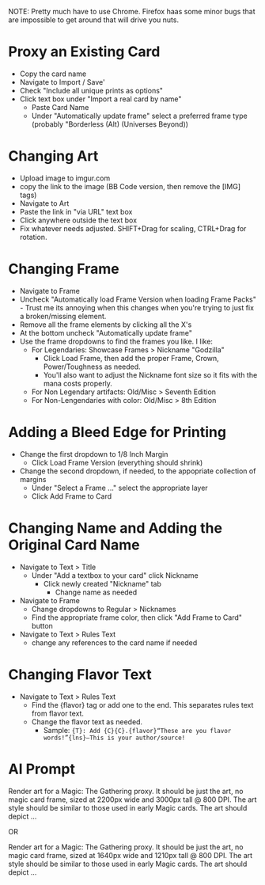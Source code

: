NOTE: Pretty much have to use Chrome. Firefox haas some minor bugs that are impossible to get around that will drive you nuts.

# Proxy an Existing Card
- Copy the card name
- Navigate to Import / Save'
- Check "Include all unique prints as options"
- Click text box under "Import a real card by name"
    - Paste Card Name
    - Under "Automatically update frame" select a preferred frame type (probably "Borderless (Alt) (Universes Beyond))

# Changing Art
- Upload image to imgur.com
- copy the link to the image (BB Code version, then remove the [IMG] tags)
- Navigate to Art
- Paste the link in "via URL" text box
- Click anywhere outside the text box
- Fix whatever needs adjusted. SHIFT+Drag for scaling, CTRL+Drag for rotation.

# Changing Frame
- Navigate to Frame
- Uncheck "Automatically load Frame Version when loading Frame Packs" - Trust me its annoying when this changes when you're trying to just fix a broken/missing element.
- Remove all the frame elements by clicking all the X's
- At the bottom uncheck "Automatically update frame"
- Use the frame dropdowns to find the frames you like. I like:
  - For Legendaries: Showcase Frames > Nickname "Godzilla"
    - Click Load Frame, then add the proper Frame, Crown, Power/Toughness as needed.
    - You'll also want to adjust the Nickname font size so it fits with the mana costs properly.
  - For Non Legendary artifacts: Old/Misc > Seventh Edition
  - For Non-Lengendaries with color: Old/Misc > 8th Edition
 
# Adding a Bleed Edge for Printing
- Change the first dropdown to 1/8 Inch Margin
  - Click Load Frame Version (everything should shrink)
- Change the second dropdown, if needed, to the appopriate collection of margins
  - Under "Select a Frame ..." select the appropriate layer
  - Click Add Frame to Card

# Changing Name and Adding the Original Card Name
- Navigate to Text > Title
    - Under "Add a textbox to your card" click Nickname
        - Click newly created "Nickname" tab
            - Change name as needed
- Navigate to Frame
	- Change dropdowns to Regular > Nicknames
	- Find the appropriate frame color, then click "Add Frame to Card" button	
- Navigate to Text > Rules Text
	- change any references to the card name if needed

# Changing Flavor Text
- Navigate to Text > Rules Text
	- Find the {flavor} tag or add one to the end. This separates rules text from flavor text.
	- Change the flavor text as needed.
       - Sample: ```{T}: Add {C}{C}.{flavor}“These are you flavor words!”{lns}—This is your author/source!```


# AI Prompt
Render art for a Magic: The Gathering proxy. It should be just the art, no magic card frame, sized at 2200px wide and 3000px tall @ 800 DPI. The art style should be similar to those used in early Magic cards. The art should depict ...

OR 

Render art for a Magic: The Gathering proxy. It should be just the art, no magic card frame, sized at 1640px wide and 1210px tall @ 800 DPI. The art style should be similar to those used in early Magic cards. The art should depict ...
















